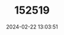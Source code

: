 ---
title: "152519"
category: "Sclerocactus mesae-verdae"
draft: false
date: 2024-02-22 13:03:51
languages:
  English: ["Mesa Verde Fishhook Cactus", "Mesa Verde Cactus"]
---